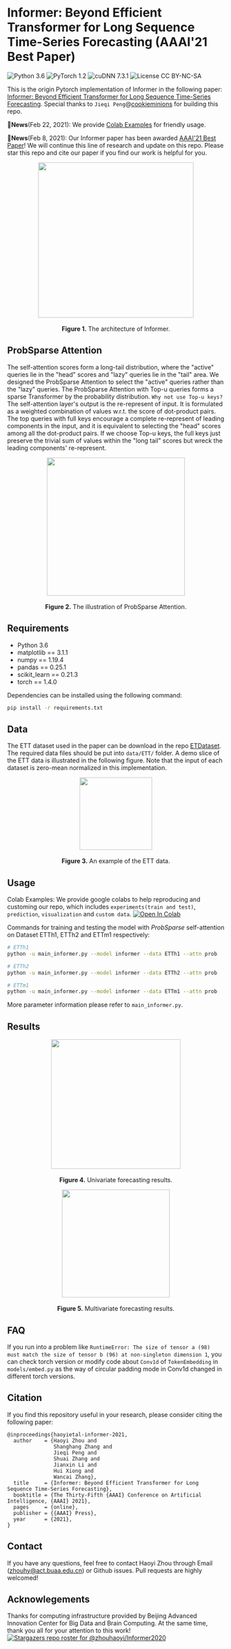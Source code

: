 # Informer: Beyond Efficient Transformer for Long Sequence Time-Series Forecasting (AAAI'21 Best Paper)
![Python 3.6](https://img.shields.io/badge/python-3.6-green.svg?style=plastic)
![PyTorch 1.2](https://img.shields.io/badge/PyTorch%20-%23EE4C2C.svg?style=plastic)
![cuDNN 7.3.1](https://img.shields.io/badge/cudnn-7.3.1-green.svg?style=plastic)
![License CC BY-NC-SA](https://img.shields.io/badge/license-CC_BY--NC--SA--green.svg?style=plastic)

This is the origin Pytorch implementation of Informer in the following paper: 
[Informer: Beyond Efficient Transformer for Long Sequence Time-Series Forecasting](https://arxiv.org/abs/2012.07436). Special thanks to `Jieqi Peng`@[cookieminions](https://github.com/cookieminions) for building this repo.

:triangular_flag_on_post:**News**(Feb 22, 2021): We provide [Colab Examples](#colablink) for friendly usage.

:triangular_flag_on_post:**News**(Feb 8, 2021): Our Informer paper has been awarded [AAAI'21 Best Paper](https://www.business.rutgers.edu/news/hui-xiong-and-research-colleagues-receive-aaai-best-paper-award)! We will continue this line of research and update on this repo. Please star this repo and cite our paper if you find our work is helpful for you.

<p align="center">
<img src=".\img\informer.png" height = "360" alt="" align=center />
<br><br>
<b>Figure 1.</b> The architecture of Informer.
</p>

## ProbSparse Attention
The self-attention scores form a long-tail distribution, where the "active" queries lie in the "head" scores and "lazy" queries lie in the "tail" area. We designed the ProbSparse Attention to select the "active" queries rather than the "lazy" queries. The ProbSparse Attention with Top-u queries forms a sparse Transformer by the probability distribution.
`Why not use Top-u keys?` The self-attention layer's output is the re-represent of input. It is formulated as a weighted combination of values w.r.t. the score of dot-product pairs. The top queries with full keys encourage a complete re-represent of leading components in the input, and it is equivalent to selecting the "head" scores among all the dot-product pairs. If we choose Top-u keys, the full keys just preserve the trivial sum of values within the "long tail" scores but wreck the leading components' re-represent.
<p align="center">
<img src=".\img\probsparse_intro.png" height = "320" alt="" align=center />
<br><br>
<b>Figure 2.</b> The illustration of ProbSparse Attention.
</p>

## Requirements

- Python 3.6
- matplotlib == 3.1.1
- numpy == 1.19.4
- pandas == 0.25.1
- scikit_learn == 0.21.3
- torch == 1.4.0

Dependencies can be installed using the following command:
```bash
pip install -r requirements.txt
```

## Data

The ETT dataset used in the paper can be download in the repo [ETDataset](https://github.com/zhouhaoyi/ETDataset).
The required data files should be put into `data/ETT/` folder. A demo slice of the ETT data is illustrated in the following figure. Note that the input of each dataset is zero-mean normalized in this implementation.

<p align="center">
<img src="./img/data.png" height = "168" alt="" align=center />
<br><br>
<b>Figure 3.</b> An example of the ETT data.
</p>


## Usage
<span id="colablink">Colab Examples:</span> We provide google colabs to help reproducing and customing our repo, which includes `experiments(train and test)`, `prediction`, `visualization` and `custom data`.
[![Open In Colab](https://colab.research.google.com/assets/colab-badge.svg)](https://colab.research.google.com/drive/1_X7O2BkFLvqyCdZzDZvV2MB0aAvYALLC)

Commands for training and testing the model with *ProbSparse* self-attention on Dataset ETTh1, ETTh2 and ETTm1 respectively:

```bash
# ETTh1
python -u main_informer.py --model informer --data ETTh1 --attn prob

# ETTh2
python -u main_informer.py --model informer --data ETTh2 --attn prob

# ETTm1
python -u main_informer.py --model informer --data ETTm1 --attn prob
```

More parameter information please refer to `main_informer.py`.


## Results

<p align="center">
<img src="./img/result_univariate.png" height = "300" alt="" align=center />
<br><br>
<b>Figure 4.</b> Univariate forecasting results.
</p>

<p align="center">
<img src="./img/result_multivariate.png" height = "250" alt="" align=center />
<br><br>
<b>Figure 5.</b> Multivariate forecasting results.
</p>


## FAQ
If you run into a problem like `RuntimeError: The size of tensor a (98) must match the size of tensor b (96) at non-singleton dimension 1`, you can check torch version or modify code about `Conv1d` of `TokenEmbedding` in `models/embed.py` as the way of circular padding mode in Conv1d changed in different torch versions.


## Citation
If you find this repository useful in your research, please consider citing the following paper:

```
@inproceedings{haoyietal-informer-2021,
  author    = {Haoyi Zhou and
               Shanghang Zhang and
               Jieqi Peng and
               Shuai Zhang and
               Jianxin Li and
               Hui Xiong and
               Wancai Zhang},
  title     = {Informer: Beyond Efficient Transformer for Long Sequence Time-Series Forecasting},
  booktitle = {The Thirty-Fifth {AAAI} Conference on Artificial Intelligence, {AAAI} 2021},
  pages     = {online},
  publisher = {{AAAI} Press},
  year      = {2021},
}
```

## Contact
If you have any questions, feel free to contact Haoyi Zhou through Email (zhouhy@act.buaa.edu.cn) or Github issues. Pull requests are highly welcomed!

## Acknowlegements
Thanks for computing infrastructure provided by Beijing Advanced Innovation Center for Big Data and Brain Computing.
At the same time, thank you all for your attention to this work!
[![Stargazers repo roster for @zhouhaoyi/Informer2020](https://reporoster.com/stars/zhouhaoyi/Informer2020)](https://github.com/zhouhaoyi/Informer2020/stargazers)
